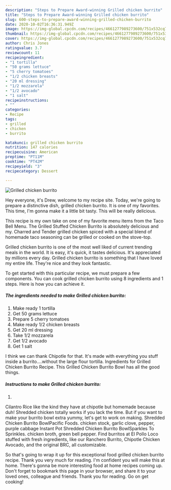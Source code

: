 ```yaml
---
description: "Steps to Prepare Award-winning Grilled chicken burrito"
title: "Steps to Prepare Award-winning Grilled chicken burrito"
slug: 600-steps-to-prepare-award-winning-grilled-chicken-burrito
date: 2020-10-02T16:36:31.949Z
image: https://img-global.cpcdn.com/recipes/4661277989273600/751x532cq70/grilled-chicken-burrito-recipe-main-photo.jpg
thumbnail: https://img-global.cpcdn.com/recipes/4661277989273600/751x532cq70/grilled-chicken-burrito-recipe-main-photo.jpg
cover: https://img-global.cpcdn.com/recipes/4661277989273600/751x532cq70/grilled-chicken-burrito-recipe-main-photo.jpg
author: Chris Jones
ratingvalue: 3.7
reviewcount: 11
recipeingredient:
- "1 tortilla"
- "50 grams lettuce"
- "5 cherry tomatoes"
- "1/2 chicken breasts"
- "20 ml dressing"
- "1/2 mozzarela"
- "1/2 avocado"
- "1 salt"
recipeinstructions:
- ""
categories:
- Recipe
tags:
- grilled
- chicken
- burrito

katakunci: grilled chicken burrito 
nutrition: 147 calories
recipecuisine: American
preptime: "PT11M"
cooktime: "PT42M"
recipeyield: "3"
recipecategory: Dessert

---
```



![Grilled chicken burrito](https://img-global.cpcdn.com/recipes/4661277989273600/751x532cq70/grilled-chicken-burrito-recipe-main-photo.jpg)

Hey everyone, it's Drew, welcome to my recipe site. Today, we're going to prepare a distinctive dish, grilled chicken burrito. It is one of my favorites. This time, I'm gonna make it a little bit tasty. This will be really delicious.

This recipe is my own take on one of my favorite menu items from the Taco Bell Menu. The Grilled Stuffed Chicken Burrito is absolutely delicious and my. Charred and Tender grilled chicken spiced with a special blend of homemade taco seasoning can be grilled or cooked on the stove-top.

Grilled chicken burrito is one of the most well liked of current trending meals in the world. It is easy, it's quick, it tastes delicious. It's appreciated by millions every day. Grilled chicken burrito is something that I have loved my entire life. They're nice and they look fantastic.


To get started with this particular recipe, we must prepare a few components. You can cook grilled chicken burrito using 8 ingredients and 1 steps. Here is how you can achieve it.

<!--inarticleads1-->

##### The ingredients needed to make Grilled chicken burrito:

1. Make ready 1 tortilla
1. Get 50 grams lettuce
1. Prepare 5 cherry tomatoes
1. Make ready 1/2 chicken breasts
1. Get 20 ml dressing
1. Take 1/2 mozzarela
1. Get 1/2 avocado
1. Get 1 salt


I think we can thank Chipotle for that. It&#39;s made with everything you stuff inside a burrito….without the large flour tortilla. Ingredients for Grilled Chicken Burrito Recipe. This Grilled Chicken Burrito Bowl has all the good things. 

<!--inarticleads2-->

##### Instructions to make Grilled chicken burrito:

1. 


Cilantro Rice like the kind they have at chipotle but homemade because duh! Shredded chicken totally works if you lack the time. But if you want to make your burrito bowl extra yummy, let&#39;s get to work on making. Shredded Chicken Burrito BowlPacific Foods. chicken stock, garlic clove, pepper, purple cabbage Instant Pot Shredded Chicken Burrito BowlSparkles To Sprinkles. chicken broth, green bell pepper. Find burritos at El Pollo Loco stuffed with fresh ingredients, like our Ranchero Burrito, Chipotle Chicken Avocado, and the original BRC, all customizable. 

So that's going to wrap it up for this exceptional food grilled chicken burrito recipe. Thank you very much for reading. I'm confident you will make this at home. There's gonna be more interesting food at home recipes coming up. Don't forget to bookmark this page in your browser, and share it to your loved ones, colleague and friends. Thank you for reading. Go on get cooking!
